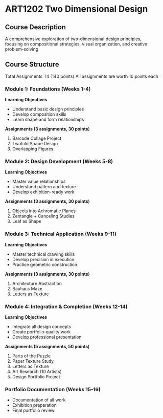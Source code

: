 # ART1202 Two Dimensional Design

## Course Description
A comprehensive exploration of two-dimensional design principles, focusing on compositional strategies, visual organization, and creative problem-solving.

## Course Structure
Total Assignments: 14 (140 points)
All assignments are worth 10 points each

### Module 1: Foundations (Weeks 1-4)
**Learning Objectives**
- Understand basic design principles
- Develop composition skills
- Learn shape and form relationships

**Assignments (3 assignments, 30 points)**
1. Barcode Collage Project
2. Twofold Shape Design
3. Overlapping Figures

### Module 2: Design Development (Weeks 5-8)
**Learning Objectives**
- Master value relationships
- Understand pattern and texture
- Develop exhibition-ready work

**Assignments (3 assignments, 30 points)**
1. Objects into Achromatic Planes
2. Zentangle + Canceling Studies
3. Leaf as Shape

### Module 3: Technical Application (Weeks 9-11)
**Learning Objectives**
- Master technical drawing skills
- Develop precision in execution
- Practice geometric construction

**Assignments (3 assignments, 30 points)**
1. Architecture Abstraction
2. Bauhaus Maze
3. Letters as Texture

### Module 4: Integration & Completion (Weeks 12-14)
**Learning Objectives**
- Integrate all design concepts
- Create portfolio-quality work
- Develop professional presentation

**Assignments (5 assignments, 50 points)**
1. Parts of the Puzzle
2. Paper Texture Study
3. Letters as Texture
4. Art Research (10 Artists)
5. Design Portfolio Project

### Portfolio Documentation (Weeks 15-16)
- Documentation of all work
- Exhibition preparation
- Final portfolio review